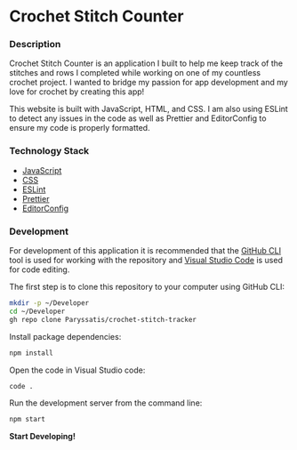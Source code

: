 # Crochet Stitch Counter

### Description
Crochet Stitch Counter is an application I built to help me keep track of the stitches and rows I completed while working on one of my countless crochet project. I wanted to bridge my passion for app development and my love for crochet by creating this app!

This website is built with JavaScript, HTML, and CSS. I am also using ESLint to detect any issues in the code as well as Prettier and EditorConfig to ensure my code is properly formatted.

### Technology Stack

- [JavaScript](https://www.javascript.com/)
- [CSS](https://www.w3schools.com/css/default.asp)
- [ESLint](https://eslint.org)
- [Prettier](https://prettier.io)
- [EditorConfig](https://editorconfig.org/)

### Development

For development of this application it is recommended that the [GitHub CLI](https://cli.github.com) tool is used for working with the repository and [Visual Studio Code](https://code.visualstudio.com/) is used for code editing.

The first step is to clone this repository to your computer using GitHub CLI:

```bash
mkdir -p ~/Developer
cd ~/Developer
gh repo clone Paryssatis/crochet-stitch-tracker
```

Install package dependencies:

```bash
npm install
```

Open the code in Visual Studio code:

```bash
code .
```

Run the development server from the command line:

```bash
npm start
```

**Start Developing!**
